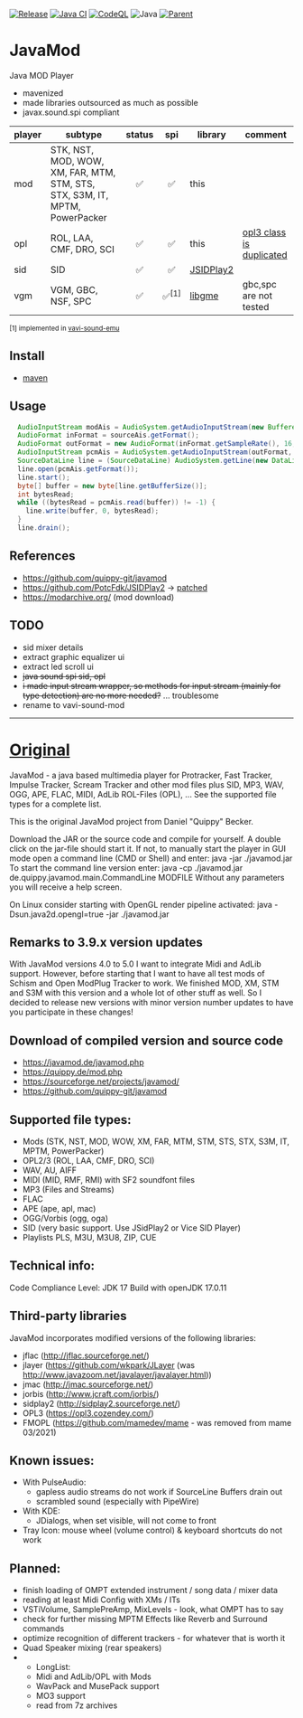 [![Release](https://jitpack.io/v/umjammer/javamod.svg)](https://jitpack.io/#umjammer/javamod)
[![Java CI](https://github.com/umjammer/javamod/actions/workflows/maven.yml/badge.svg)](https://github.com/umjammer/javamod/actions/workflows/maven.yml)
[![CodeQL](https://github.com/umjammer/javamod/actions/workflows/codeql-analysis.yml/badge.svg)](https://github.com/umjammer/javamod/actions/workflows/codeql-analysis.yml)
![Java](https://img.shields.io/badge/Java-17-b07219)
[![Parent](https://img.shields.io/badge/Parent-vavi--sound--sandbox-pink)](https://github.com/umjammer/vavi-sound-sandbox)

# JavaMod

Java MOD Player

- mavenized
- made libraries outsourced as much as possible
- javax.sound.spi compliant

| player | subtype                                                                     | status |       spi       | library                                              | comment                                                                    |
|--------|-----------------------------------------------------------------------------|:------:|:---------------:|------------------------------------------------------|----------------------------------------------------------------------------|
| mod    | STK, NST, MOD, WOW, XM, FAR, MTM, STM, STS, STX, S3M, IT, MPTM, PowerPacker |   ✅    |        ✅        | this                                                 |                                                                            |
| opl    | ROL, LAA, CMF, DRO, SCI                                                     |   ✅    |        ✅        | this                                                 | [opl3 class is duplicated](https://github.com/umjammer/vavi-sound-sandbox) | gbc,spc are not tested       |
| sid    | SID                                                                         |   ✅    |        ✅        | [JSIDPlay2](https://github.com/umjammer/JSIDPlay2)   |                                                                            |
| vgm    | VGM, GBC, NSF, SPC                                                          |   ✅    | ✅<sup>[1]</sup> | [libgme](https://github.com/umjammer/vavi-sound-emu) | gbc,spc are not tested                                                     |

<sub>[1] implemented in [vavi-sound-emu](https://github.com/umjammer/vavi-sound-emu)</sub>

## Install

 * [maven](https://jitpack.io/#umjammer/javamod)

## Usage

```java
  AudioInputStream modAis = AudioSystem.getAudioInputStream(new BufferedInputStream(Files.newInputStream(mod), MAX_BUFFER_SIZE));
  AudioFormat inFormat = sourceAis.getFormat();
  AudioFormat outFormat = new AudioFormat(inFormat.getSampleRate(), 16, inFormat.getChannels(), true, inFormat.isBigEndian());
  AudioInputStream pcmAis = AudioSystem.getAudioInputStream(outFormat, modAis);
  SourceDataLine line = (SourceDataLine) AudioSystem.getLine(new DataLine.Info(SourceDataLine.class, pcmAis.getFormat()));
  line.open(pcmAis.getFormat());
  line.start();
  byte[] buffer = new byte[line.getBufferSize()];
  int bytesRead;
  while ((bytesRead = pcmAis.read(buffer)) != -1) {
    line.write(buffer, 0, bytesRead);
  }
  line.drain();
```

## References

* https://github.com/quippy-git/javamod
* https://github.com/PotcFdk/JSIDPlay2 → [patched](https://github.com/umjammer/JSIDPlay2)
* https://modarchive.org/ (mod download)

## TODO

* sid mixer details
* extract graphic equalizer ui
* extract led scroll ui
* ~~java sound spi sid, opl~~
* ~~i made input stream wrapper, so methods for input stream (mainly for type detection) are no more needed?~~ ... troublesome
* rename to vavi-sound-mod

---

# [Original](https://github.com/quippy-git/javamod)

JavaMod - a java based multimedia player for Protracker, Fast Tracker, 
Impulse Tracker, Scream Tracker and other mod files plus
SID, MP3, WAV, OGG, APE, FLAC, MIDI, AdLib ROL-Files (OPL), ...
See the supported file types for a complete list.

This is the original JavaMod project from Daniel "Quippy" Becker.

Download the JAR or the source code and compile for yourself. A double click
on the jar-file should start it. If not, to manually start the player in GUI
mode open a command line (CMD or Shell) and enter:
   java -jar ./javamod.jar
To start the command line version enter:
   java -cp ./javamod.jar de.quippy.javamod.main.CommandLine MODFILE
   Without any parameters you will receive a help screen.

On Linux consider starting with OpenGL render pipeline activated:
   java -Dsun.java2d.opengl=true -jar ./javamod.jar

## Remarks to 3.9.x version updates
With JavaMod versions 4.0 to 5.0 I want to integrate Midi and AdLib support.
However, before starting that I want to have all test mods of Schism and
Open ModPlug Tracker to work. We finished MOD, XM, STM and S3M with this version
and a whole lot of other stuff as well. So I decided to release new versions
with minor version number updates to have you participate in these changes!

## Download of compiled version and source code
* https://javamod.de/javamod.php
* https://quippy.de/mod.php
* https://sourceforge.net/projects/javamod/
* https://github.com/quippy-git/javamod

## Supported file types:
* Mods (STK, NST, MOD, WOW, XM, FAR, MTM, STM, STS, STX, S3M, IT, MPTM, PowerPacker)
* OPL2/3 (ROL, LAA, CMF, DRO, SCI)
* WAV, AU, AIFF
* MIDI (MID, RMF, RMI) with SF2 soundfont files
* MP3 (Files and Streams)
* FLAC
* APE (ape, apl, mac)
* OGG/Vorbis (ogg, oga)
* SID (very basic support. Use JSidPlay2 or Vice SID Player)
* Playlists PLS, M3U, M3U8, ZIP, CUE

## Technical info:
Code Compliance Level: JDK 17
Build with openJDK 17.0.11
 
## Third-party libraries
JavaMod incorporates modified versions of the following libraries:

* jflac (http://jflac.sourceforge.net/)
* jlayer (https://github.com/wkpark/JLayer (was http://www.javazoom.net/javalayer/javalayer.html))
* jmac (http://jmac.sourceforge.net/)
* jorbis (http://www.jcraft.com/jorbis/)
* sidplay2 (http://sidplay2.sourceforge.net/)
* OPL3 (https://opl3.cozendey.com/)
* FMOPL (https://github.com/mamedev/mame - was removed from mame 03/2021)

## Known issues:
* With PulseAudio: 
  * gapless audio streams do not work if SourceLine Buffers drain out
  * scrambled sound (especially with PipeWire)
* With KDE:
  * JDialogs, when set visible, will not come to front
* Tray Icon: mouse wheel (volume control) & keyboard shortcuts do not work

## Planned:
* finish loading of OMPT extended instrument / song data / mixer data
* reading at least Midi Config with XMs / ITs
* VSTiVolume, SamplePreAmp, MixLevels - look, what OMPT has to say
* check for further missing MPTM Effects like Reverb and Surround commands
* optimize recognition of different trackers - for whatever that is worth it
* Quad Speaker mixing (rear speakers)
* + LongList:
  * Midi and AdLib/OPL with Mods
  * WavPack and MusePack support
  * MO3 support
  * read from 7z archives
